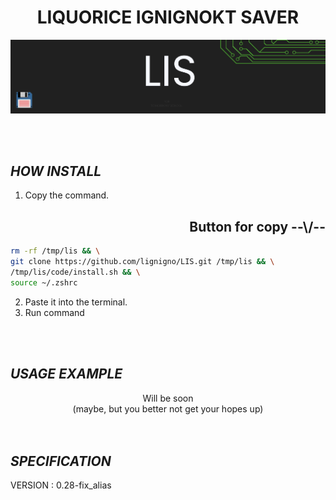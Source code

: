 <h1 align="center">LIQUORICE IGNIGNOKT SAVER</h1>

![header][Header]

<br>
<br>

## ***HOW INSTALL***

1. Copy the command.

<h2 align="right">Button for copy --\/--</h2>

``` bash
rm -rf /tmp/lis && \
git clone https://github.com/lignigno/LIS.git /tmp/lis && \
/tmp/lis/code/install.sh && \
source ~/.zshrc
```
2. Paste it into the terminal.
3. Run command

<br>
<br>

## ***USAGE EXAMPLE***

<div align="center"> Will be soon </div>
<div align="center">(maybe, but you better not get your hopes up)</div>

<br>
<br>

## ***SPECIFICATION***

VERSION : 0.28-fix_alias

[Header]: ~for_readme/header.png
